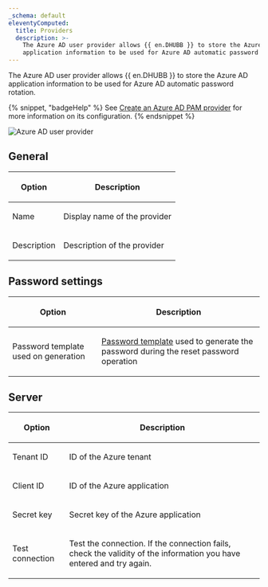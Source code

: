 ```yaml
---
_schema: default
eleventyComputed:
  title: Providers
  description: >-
    The Azure AD user provider allows {{ en.DHUBB }} to store the Azure AD
    application information to be used for Azure AD automatic password rotation.
---
```

The Azure AD user provider allows {{ en.DHUBB }} to store the Azure AD application information to be used for Azure AD automatic password rotation.

{% snippet, "badgeHelp" %}
See [Create an Azure AD PAM provider](/hub/kb/hub-business/how-to-articles/create-azure-ad-pam-provider/) for more information on its configuration.
{% endsnippet %}

![Azure AD user provider](https://cdnweb.devolutions.net/docs/docs_en_hub_Hub2287.png)

## General

<table><thead><tr><th><p>Option</p></th><th><p>Description</p></th></tr></thead><tbody><tr><td><p>Name</p></td><td><p>Display name of the provider</p></td></tr><tr><td><p>Description</p></td><td><p>Description of the provider</p></td></tr></tbody></table>

## Password settings

<table><thead><tr><th><p>Option</p></th><th><p>Description</p></th></tr></thead><tbody><tr><td><p>Password template used on generation</p></td><td><p><a href="/hub/web-interface/administration/management/password-templates/">Password template</a> used to generate the password during the reset password operation</p></td></tr></tbody></table>

## Server

<table><thead><tr><th><p>Option</p></th><th><p>Description</p></th></tr></thead><tbody><tr><td><p>Tenant ID</p></td><td><p>ID of the Azure tenant</p></td></tr><tr><td><p>Client ID</p></td><td><p>ID of the Azure application</p></td></tr><tr><td><p>Secret key</p></td><td><p>Secret key of the Azure application</p></td></tr><tr><td><p>Test connection </p></td><td><p>Test the connection. If the connection fails, check the validity of the information you have entered and try again.</p></td></tr></tbody></table>